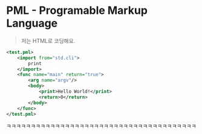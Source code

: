 # PML - Programable Markup Language
> 저는 HTML로 코딩해요.
```xml
<test.pml>
	<import from="std.cli">
		print
	</import>
	<func name="main" return="true">
		<arg name="argv"/>
		<body>
			<print>Hello World!</print>
			<return>0</return>
		</body>
	</func>
</test.pml>
```
ㅋㅋㅋㅋㅋㅋㅋㅋㅋㅋㅋㅋㅋㅋㅋㅋㅋㅋㅋㅋㅋㅋㅋㅋㅋㅋㅋㅋㅋㅋㅋㅋㅋㅋㅋㅋㅋㅋㅋ